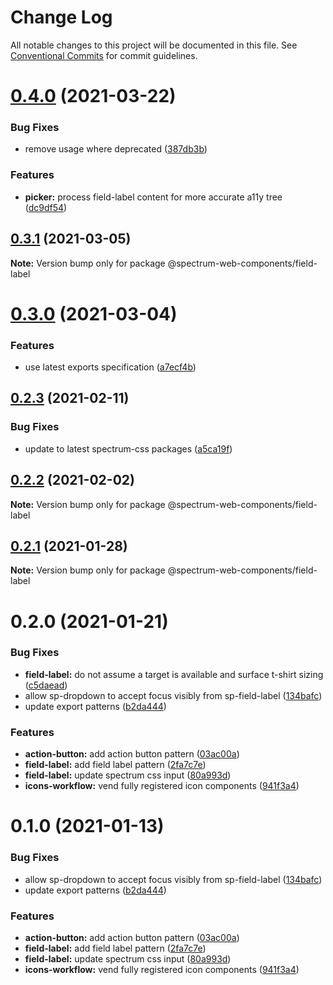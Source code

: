 # Change Log

All notable changes to this project will be documented in this file.
See [Conventional Commits](https://conventionalcommits.org) for commit guidelines.

# [0.4.0](https://github.com/adobe/spectrum-web-components/compare/@spectrum-web-components/field-label@0.3.1...@spectrum-web-components/field-label@0.4.0) (2021-03-22)

### Bug Fixes

-   remove <sp-menu> usage where deprecated ([387db3b](https://github.com/adobe/spectrum-web-components/commit/387db3be95c98ab220e517fe12a4db7a2496fe5f))

### Features

-   **picker:** process field-label content for more accurate a11y tree ([dc9df54](https://github.com/adobe/spectrum-web-components/commit/dc9df54d052edc46c2399f0f7b12d3b5d4aff740))

## [0.3.1](https://github.com/adobe/spectrum-web-components/compare/@spectrum-web-components/field-label@0.3.0...@spectrum-web-components/field-label@0.3.1) (2021-03-05)

**Note:** Version bump only for package @spectrum-web-components/field-label

# [0.3.0](https://github.com/adobe/spectrum-web-components/compare/@spectrum-web-components/field-label@0.2.3...@spectrum-web-components/field-label@0.3.0) (2021-03-04)

### Features

-   use latest exports specification ([a7ecf4b](https://github.com/adobe/spectrum-web-components/commit/a7ecf4b6da7996f36a8a89f62cc2384709497008))

## [0.2.3](https://github.com/adobe/spectrum-web-components/compare/@spectrum-web-components/field-label@0.2.2...@spectrum-web-components/field-label@0.2.3) (2021-02-11)

### Bug Fixes

-   update to latest spectrum-css packages ([a5ca19f](https://github.com/adobe/spectrum-web-components/commit/a5ca19f67d5b3f0951667c4441d4d977bf1e0937))

## [0.2.2](https://github.com/adobe/spectrum-web-components/compare/@spectrum-web-components/field-label@0.2.1...@spectrum-web-components/field-label@0.2.2) (2021-02-02)

**Note:** Version bump only for package @spectrum-web-components/field-label

## [0.2.1](https://github.com/adobe/spectrum-web-components/compare/@spectrum-web-components/field-label@0.2.0...@spectrum-web-components/field-label@0.2.1) (2021-01-28)

**Note:** Version bump only for package @spectrum-web-components/field-label

# 0.2.0 (2021-01-21)

### Bug Fixes

-   **field-label:** do not assume a target is available and surface t-shirt sizing ([c5daead](https://github.com/adobe/spectrum-web-components/commit/c5daead76698733ce52878fc50e01cdb640396cc))
-   allow sp-dropdown to accept focus visibly from sp-field-label ([134bafc](https://github.com/adobe/spectrum-web-components/commit/134bafc9c2e4d06e48107182f82dd7487066b7f1))
-   update export patterns ([b2da444](https://github.com/adobe/spectrum-web-components/commit/b2da444359b4022ed3f61dedf563b5bacba42103))

### Features

-   **action-button:** add action button pattern ([03ac00a](https://github.com/adobe/spectrum-web-components/commit/03ac00a710290e6a78340f206d88385a4f8ae8c2))
-   **field-label:** add field label pattern ([2fa7c7e](https://github.com/adobe/spectrum-web-components/commit/2fa7c7e0201a6161d6cc769dc171ae37c70ab136))
-   **field-label:** update spectrum css input ([80a993d](https://github.com/adobe/spectrum-web-components/commit/80a993d787af98f41a613f053e4c2497d07f07ee))
-   **icons-workflow:** vend fully registered icon components ([941f3a4](https://github.com/adobe/spectrum-web-components/commit/941f3a41486fbd49eca0805fb63383f63313e71e))

# 0.1.0 (2021-01-13)

### Bug Fixes

-   allow sp-dropdown to accept focus visibly from sp-field-label ([134bafc](https://github.com/adobe/spectrum-web-components/commit/134bafc9c2e4d06e48107182f82dd7487066b7f1))
-   update export patterns ([b2da444](https://github.com/adobe/spectrum-web-components/commit/b2da444359b4022ed3f61dedf563b5bacba42103))

### Features

-   **action-button:** add action button pattern ([03ac00a](https://github.com/adobe/spectrum-web-components/commit/03ac00a710290e6a78340f206d88385a4f8ae8c2))
-   **field-label:** add field label pattern ([2fa7c7e](https://github.com/adobe/spectrum-web-components/commit/2fa7c7e0201a6161d6cc769dc171ae37c70ab136))
-   **field-label:** update spectrum css input ([80a993d](https://github.com/adobe/spectrum-web-components/commit/80a993d787af98f41a613f053e4c2497d07f07ee))
-   **icons-workflow:** vend fully registered icon components ([941f3a4](https://github.com/adobe/spectrum-web-components/commit/941f3a41486fbd49eca0805fb63383f63313e71e))
